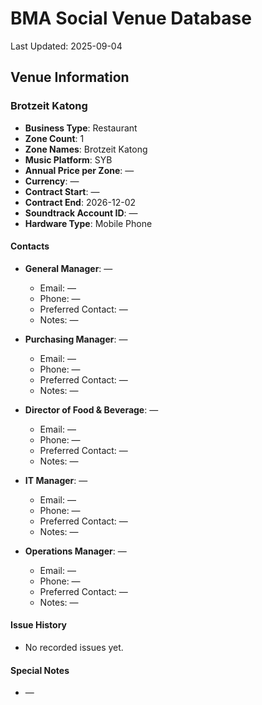 # BMA Social Venue Database

Last Updated: 2025-09-04

## Venue Information

### Brotzeit Katong
- **Business Type**: Restaurant
- **Zone Count**: 1
- **Zone Names**: Brotzeit Katong
- **Music Platform**: SYB
- **Annual Price per Zone**: —
- **Currency**: —
- **Contract Start**: —
- **Contract End**: 2026-12-02
- **Soundtrack Account ID**: —
- **Hardware Type**: Mobile Phone

#### Contacts
- **General Manager**: —
  - Email: —
  - Phone: —
  - Preferred Contact: —
  - Notes: —

- **Purchasing Manager**: —
  - Email: —
  - Phone: —
  - Preferred Contact: —
  - Notes: —

- **Director of Food & Beverage**: —
  - Email: —
  - Phone: —
  - Preferred Contact: —
  - Notes: —

- **IT Manager**: —
  - Email: —
  - Phone: —
  - Preferred Contact: —
  - Notes: —

- **Operations Manager**: —
  - Email: —
  - Phone: —
  - Preferred Contact: —
  - Notes: —

#### Issue History
- No recorded issues yet.

#### Special Notes
- —
